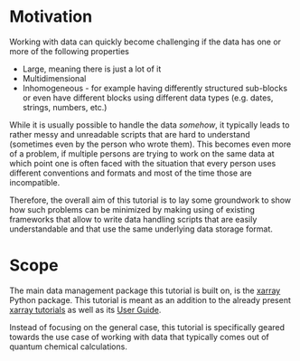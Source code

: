 # Motivation

Working with data can quickly become challenging if the data has one or more of the following properties
- Large, meaning there is just a lot of it
- Multidimensional
- Inhomogeneous - for example having differently structured sub-blocks or even have different blocks using different data types (e.g. dates, strings,
  numbers, etc.)

While it is usually possible to handle the data _somehow_, it typically leads to rather messy and unreadable scripts that are hard to understand
(sometimes even by the person who wrote them). This becomes even more of a problem, if multiple persons are trying to work on the same data at which
point one is often faced with the situation that every person uses different conventions and formats and most of the time those are incompatible.

Therefore, the overall aim of this tutorial is to lay some groundwork to show how such problems can be minimized by making using of existing
frameworks that allow to write data handling scripts that are easily understandable and that use the same underlying data storage format.


# Scope

The main data management package this tutorial is built on, is the [xarray](https://docs.xarray.dev/en/stable/index.html) Python package. This
tutorial is meant as an addition to the already present [xarray tutorials](https://tutorial.xarray.dev/intro.html) as well as its
[User Guide](https://docs.xarray.dev/en/stable/user-guide/index.html).

Instead of focusing on the general case, this tutorial is specifically geared towards the use case of working with data that typically comes out of
quantum chemical calculations.

